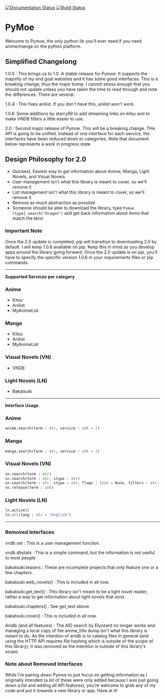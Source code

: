 [![Documentation Status](https://readthedocs.org/projects/pymoe/badge/?version=latest)](http://pymoe.readthedocs.io/en/latest/?badge=latest)
[![Build Status](https://travis-ci.org/ccubed/PyMoe.svg?branch=master)](https://travis-ci.org/ccubed/PyMoe)
# PyMoe
Welcome to Pymoe, the only python lib you'll ever need if you need anime/manga on the python platform.
## Simplified Changelong
1.0.0
: This brings us to 1.0. A stable release for Pymoe. It supports the majority of my end goal websites and it has some good interfaces. This is a breaking change, thus the major bump. I cannot stress enough that you should not update unless you have taken the time to read through and note the differences. There are several.

1.0.4
: This fixes anilist. If you don't have this, anilist won't work.

1.0.6
:Some additions by starry69 to add streaming links on kitsu and to make VNDB filters a little easier to use.

2.0
: Second major release of Pymoe. This will be a breaking change. THe API is going to be unified. Instead of one interface for each service, the interfaces have been reduced down to categories. Note that document below represents a work in progress state.

## Design Philosophy for 2.0
- Quickest, Easiest way to get information about Anime, Manga, Light Novels, and Visual Novels
- User management isn't what this library is meant to cover, so we'll remove it
- List management isn't what this library is meant to cover, so we'll remove it
- Remove as much abstraction as possible
- Someone should be able to download the library, type `Pymoe.[type].search("Dragon")` and get back information about items that match the term 

### Important Note
Once the 2.0 update is completed, pip will transition to downloading 2.0 by default. I will keep 1.0.6 available on pip. Keep this in mind as you develop apps around the library going forward. Once the 2.0 update is on pip, you'll have to specify the specific version 1.0.6 in your requirements files or pip commands.

---

**Supported Services per category**
### Anime
- Kitsu
- Anilist
- MyAnimeList

### Manga
- Kitsu
- Anilist
- MyAnimeList

### Visual Novels (VN)
- VNDB

### Light Novels (LN)
- Bakatsuki

--- 

**Interface Usage**
### Anime
```python
anime.search(term : str, service : int = 1)
```
### Manga
```python
manga.search(term : str, service : int = 1)
```
### Visual Novels (VN)
```python
vn.search(term : str)
vn.search(term : str, stype : str)
vn.search(term : str, stype : str, flags : list = None, filters : str = None, options : dict = None)
vn.release(term : int)
```
### Light Novels (LN)
```python
ln.active()
ln.all(lang : str = "English")
```

---

### Removed Interfaces
vndb.set
: This is a user management function.

vndb.dbstats
: This is a simple command, but the information is not useful to most people

bakatsuki.teasers
: These are incomplete projects that only feature one or a few chapters.

bakatsuki.web_novels()
: This is included in all now.

bakatsuki.get_text()
: This library isn't meant to be a light novel reader, rather a way to get information about light novels that exist.

bakatsuki.chapters()
: See get_text above

bakatsuki.cover()
: This is included in all now.

Anidb (and all features)
: The AID search by Elyozard no longer works and managing a local copy of the anime_title dump isn't what this library is meant to do. As the intention of anidb is to catalog files in general (and using the HTTP API requires file hashing which is outside of the scope of this library), it was removed as the intention is outside of this library's scope.

### Note about Removed Interfaces
While I'm pairing down Pymoe to just focus on getting information as I originally intended (a lot of these were only added because I was just going down a list and adding all API features), you're welcome to grab any of my code and put it towards a new library or app. Have at it!
